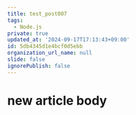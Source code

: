 ```yaml
---
title: test_post007
tags:
  - Node.js
private: true
updated_at: '2024-09-17T17:13:43+09:00'
id: 5db4345d1e4bcf0d5ebb
organization_url_name: null
slide: false
ignorePublish: false
---
```

# new article body
